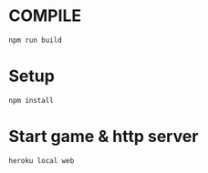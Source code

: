 # COMPILE
```
npm run build
```

# Setup
```
npm install

```

# Start game & http server
```
heroku local web
```
